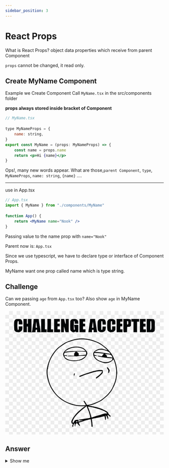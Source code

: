 ```yaml
---
sidebar_position: 3
---
```


# React Props

What is React Props? object data properties which receive from parent Component

`props` cannot be changed, it read only.

## Create MyName Component

Example we Create Component Call `MyName.tsx` in the src/components folder

**props always stored inside bracket of Component**

```jsx
// MyName.tsx

type MyNameProps = {
	name: string,
}
export const MyName = (props: MyNameProps) => {
	const name = props.name
	return <p>Hi {name}</p>
}
```

Ops!, many new words appear. What are those,`parent Component`, `type`, `MyNameProps`, `name: string`, `{name}` ....

---

use in App.tsx

```jsx
// App.tsx
import { MyName } from "./components/MyName"

function App() {
	return <MyName name="Nook" />
}
```
Passing value to the name prop with `name="Nook"`

Parent now is: `App.tsx`

Since we use typescript, we have to declare type or interface of Component Props.

MyName want one prop called name which is type string.

## Challenge

Can we passing `age` from `App.tsx` too?
Also show `age` in MyName Component.

![challenge-accepted](./img/challenge_accepted.png)

## Answer

<details>
  <summary>Show me</summary>
  
  ![lie-png](./img/lie_png.jpg)

    ```jsx

// MyName.tsx
type MyNameProps = {
name: string;
age: number;
};

    export const MyName = (props: MyNameProps) => {
    const name = props.name;
    const age = props.age;
    return (
        <p class="text-red">
        Hi my name is {name} I am {age} years old.
        </p>
    );
    };
    ```

---

    ```jsx
    // App.tsx
        import './App.css';
        import { MyName } from './components/MyName';

        function App() {
            return <MyName name="Nook" age={30} />;
        }
    ```
    `name="Nook"` will be string but our age property is number so we passing `age` with **curly bracket** instead

![my-name-component-age-result](./img/my_name_result.png)

</details>

